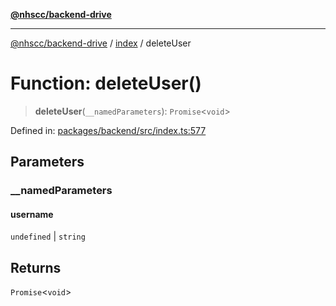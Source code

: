 [**@nhscc/backend-drive**](../../README.md)

***

[@nhscc/backend-drive](../../README.md) / [index](../README.md) / deleteUser

# Function: deleteUser()

> **deleteUser**(`__namedParameters`): `Promise`\<`void`\>

Defined in: [packages/backend/src/index.ts:577](https://github.com/nhscc/drive.api.hscc.bdpa.org/blob/14391c7d4b0a42834d6c5f1ebd8fcde34a9bede8/packages/backend/src/index.ts#L577)

## Parameters

### \_\_namedParameters

#### username

`undefined` \| `string`

## Returns

`Promise`\<`void`\>
